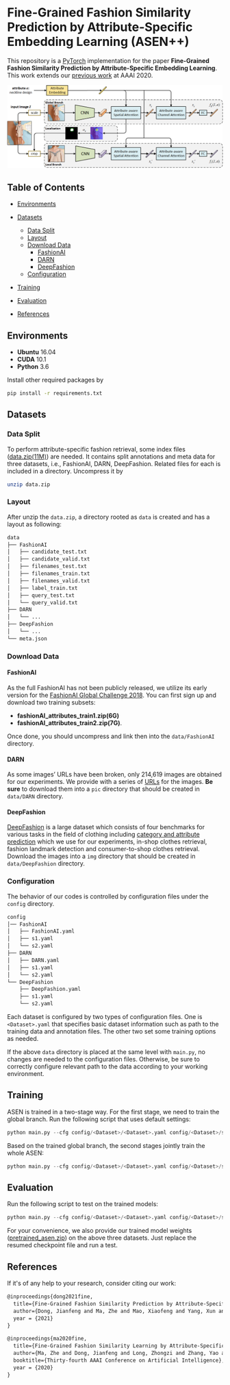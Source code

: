 # Fine-Grained Fashion Similarity Prediction by Attribute-Specific Embedding Learning (ASEN++)

This repository is a [PyTorch](https://pytorch.org/) implementation for the paper **Fine-Grained Fashion Similarity Prediction by Attribute-Specific Embedding Learning**. This work extends our [previous work](https://ojs.aaai.org/index.php/AAAI/article/view/6845/6699) at AAAI 2020.

![network structure](imgs/framework.png)



## Table of Contents

- [Environments](#environments)
- [Datasets](#datasets)
     - [Data Split](#data-split)
     - [Layout](#layout)
     - [Download Data](#download-data)
          - [FashionAI](#fashionai)
          - [DARN](#darn)
          - [DeepFashion](DeepFashion)
   - [Configuration](#configuration)

- [Training](#training)
- [Evaluation](#evaluation)
- [References](#references)

## Environments

- **Ubuntu** 16.04
- **CUDA** 10.1
- **Python** 3.6

Install other required packages by

```sh
pip install -r requirements.txt
```

## Datasets

### Data Split

To perform attribute-specific fashion retrieval, some index files ([data.zip(11M)](https://drive.google.com/file/d/1KUkwqdZxjmDL-ixCcIX8GbsnUFqqcpJH/view?usp=sharing)) are needed. It contains split annotations and meta data for three datasets, i.e., FashionAI, DARN, DeepFashion. Related files for each is included in a directory. Uncompress it by

```sh
unzip data.zip
```

### Layout

After unzip the `data.zip`, a directory rooted as `data` is created and has a layout as following:

```sh
data
├── FashionAI
│   ├── candidate_test.txt
│   ├── candidate_valid.txt
│   ├── filenames_test.txt
│   ├── filenames_train.txt
│   ├── filenames_valid.txt
│   ├── label_train.txt
│   ├── query_test.txt
│   └── query_valid.txt
├── DARN
│   └── ...
├── DeepFashion
│   └── ...
└── meta.json
```

### Download Data

#### FashionAI

As the full FashionAI has not been publicly released, we utilize its early version for the [FashionAI Global Challenge 2018](https://tianchi.aliyun.com/competition/entrance/231671/introduction?spm=5176.12281949.1003.9.493e3eafCXLQGm). You can first sign up and download two training subsets:

- **fashionAI_attributes_train1.zip(6G)**
- **fashionAI_attributes_train2.zip(7G)**. 

Once done, you should uncompress and link then into the `data/FashionAI` directory.

#### DARN

As some images’ URLs have been broken, only 214,619 images are obtained for our experiments. We provide with a series of [URLs](https://drive.google.com/file/d/10jpHsFI2njzEGl7kdACXbvstz6tXyE0R/view?usp=sharing) for the images. **Be sure** to download them into a `pic` directory that should be created in `data/DARN` directory.

#### DeepFashion

[DeepFashion](https://www.cv-foundation.org/openaccess/content_cvpr_2016/papers/Liu_DeepFashion_Powering_Robust_CVPR_2016_paper.pdf) is a large dataset which consists of four benchmarks for various tasks in the field of clothing including [category and attribute prediction](http://mmlab.ie.cuhk.edu.hk/projects/DeepFashion.html) which we use for our experiments, in-shop clothes retrieval, fashion landmark detection and consumer-to-shop clothes retrieval. Download the images into a `img` directory that should be created in `data/DeepFashion` directory.

### Configuration

The behavior of our codes is controlled by configuration files under the `config` directory. 

```sh
config
│── FashionAI
│   ├── FashionAI.yaml
│   ├── s1.yaml
│   └── s2.yaml
├── DARN
│   ├── DARN.yaml
│   ├── s1.yaml
│   └── s2.yaml
└── DeepFashion
    ├── DeepFashion.yaml
    ├── s1.yaml
    └── s2.yaml
```

Each dataset is configured by two types of configuration files. One is `<Dataset>.yaml` that specifies basic dataset information such as path to the training data and annotation files. The other two set some training options as needed.

If the above `data` directory is placed at the same level with `main.py`, no changes are needed to the configuration files. Otherwise, be sure to correctly configure relevant path to the data according to your working environment.

## Training

ASEN is trained in a two-stage way. For the first stage, we need to train the global branch. Run the following script that uses default settings:

```python
python main.py --cfg config/<Dataset>/<Dataset>.yaml config/<Dataset>/s1.yaml
```

Based on the trained global branch, the second stages jointly train the whole ASEN:

```python
python main.py --cfg config/<Dataset>/<Dataset>.yaml config/<Dataset>/s2.yaml --resume runs/<Dataset>_s1/checkpoint.pth.tar
```

## Evaluation

Run the following script to test on the trained models:

```python
python main.py --cfg config/<Dataset>/<Dataset>.yaml config/<Dataset>/s2.yaml --resume runs/<Dataset>_s2/model_best.pth.tar --test TEST
```

For your convenience, we also provide our trained model weights ([pretrained_asen.zip](https://drive.google.com/file/d/1Enidw3PC5IjJTvHsoOikhiV3E5d-WT1z/view?usp=sharing)) on the above three datasets. Just replace the resumed checkpoint file and run a test.

## References

If it's of any help to your research, consider citing our work:

```latex
@inproceedings{dong2021fine,
  title={Fine-Grained Fashion Similarity Prediction by Attribute-Specific Embedding Learning},
  author={Dong, Jianfeng and Ma, Zhe and Mao, Xiaofeng and Yang, Xun and He, Yuan and Hong, Richang and Ji, Shouling},
  year = {2021}
}
```

```latex
@inproceedings{ma2020fine,
  title={Fine-Grained Fashion Similarity Learning by Attribute-Specific Embedding Network},
  author={Ma, Zhe and Dong, Jianfeng and Long, Zhongzi and Zhang, Yao and He, Yuan and Xue, Hui and Ji, Shouling},
  booktitle={Thirty-fourth AAAI Conference on Artificial Intelligence},
  year = {2020}
}
```